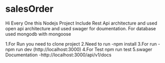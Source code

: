# salesOrder

Hi Every One this Nodejs Project Include Rest Api architecture and used open api architecture and used swager for doumentation.
For database used mongodb with mongoose

1.For Run you need to clone project 
2.Need to run -npm install 
3.For run -npm run dev (http://localhost:3000)
4.For Test npm run test
5.swager Documentation -http://localhost:3000/api/v1/docs

